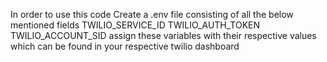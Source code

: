 In order to use this code
Create a .env file consisting of all the below mentioned fields
TWILIO_SERVICE_ID
TWILIO_AUTH_TOKEN
TWILIO_ACCOUNT_SID
assign these variables with their respective values which can be found in your respective twilio dashboard
